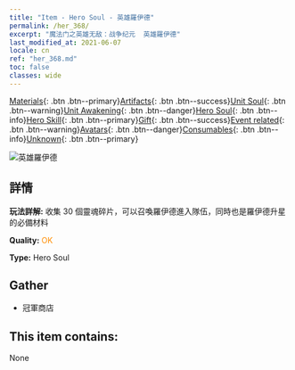 ```yaml
---
title: "Item - Hero Soul - 英雄羅伊德"
permalink: /her_368/
excerpt: "魔法门之英雄无敌：战争纪元  英雄羅伊德"
last_modified_at: 2021-06-07
locale: cn
ref: "her_368.md"
toc: false
classes: wide
---
```

 [Materials](/ItemsCN/){: .btn .btn--primary}[Artifacts](/ItemsCN/Artifacts/){: .btn .btn--success}[Unit Soul](/ItemsCN/UnitSoul/){: .btn .btn--warning}[Unit Awakening](/ItemsCN/UnitAwakening/){: .btn .btn--danger}[Hero Soul](/ItemsCN/HeroSoul/){: .btn .btn--info}[Hero Skill](/ItemsCN/HeroSkill/){: .btn .btn--primary}[Gift](/ItemsCN/Gift/){: .btn .btn--success}[Event related](/ItemsCN/Events/){: .btn .btn--warning}[Avatars](/ItemsCN/Avatars/){: .btn .btn--danger}[Consumables](/ItemsCN/Consumables/){: .btn .btn--info}[Unknown](/ItemsCN/Unknown/){: .btn .btn--primary}

 ![英雄羅伊德](/images/h/h_Ryland.jpg)

## 詳情
 **玩法詳解:** 收集 30 個靈魂碎片，可以召喚羅伊德進入隊伍，同時也是羅伊德升星的必備材料

 **Quality:** <span style="color: #FF8C00">OK</span>

 **Type:** Hero Soul

## Gather

*    冠軍商店 

## This item contains:

  None

